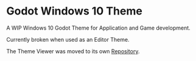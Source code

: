 # Godot Windows 10 Theme

A WIP Windows 10 Godot Theme for Application and Game development. 

Currently broken when used as an Editor Theme.


The Theme Viewer was moved to its own [Repository](https://github.com/tristongilley/Godot-Theme-Viewer).

